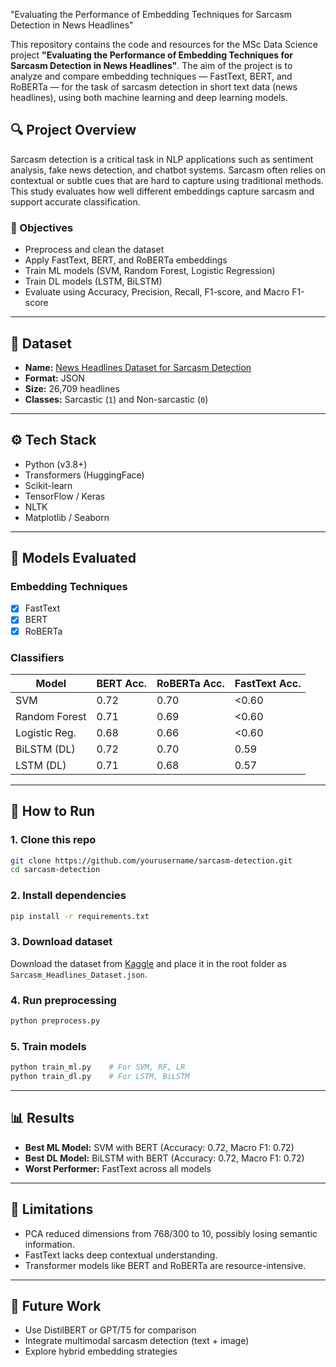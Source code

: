 "Evaluating the Performance of Embedding Techniques for Sarcasm Detection in News Headlines"



This repository contains the code and resources for the MSc Data Science project **"Evaluating the Performance of Embedding Techniques for Sarcasm Detection in News Headlines"**. The aim of the project is to analyze and compare embedding techniques — FastText, BERT, and RoBERTa — for the task of sarcasm detection in short text data (news headlines), using both machine learning and deep learning models.

## 🔍 Project Overview

Sarcasm detection is a critical task in NLP applications such as sentiment analysis, fake news detection, and chatbot systems. Sarcasm often relies on contextual or subtle cues that are hard to capture using traditional methods. This study evaluates how well different embeddings capture sarcasm and support accurate classification.

### 🎯 Objectives

- Preprocess and clean the dataset
- Apply FastText, BERT, and RoBERTa embeddings
- Train ML models (SVM, Random Forest, Logistic Regression)
- Train DL models (LSTM, BiLSTM)
- Evaluate using Accuracy, Precision, Recall, F1-score, and Macro F1-score

---

## 📁 Dataset

- **Name:** [News Headlines Dataset for Sarcasm Detection](https://www.kaggle.com/datasets/rmisra/news-headlines-dataset-for-sarcasm-detection)
- **Format:** JSON
- **Size:** 26,709 headlines
- **Classes:** Sarcastic (`1`) and Non-sarcastic (`0`)

---

## ⚙️ Tech Stack

- Python (v3.8+)
- Transformers (HuggingFace)
- Scikit-learn
- TensorFlow / Keras
- NLTK
- Matplotlib / Seaborn

---

## 🧪 Models Evaluated

### Embedding Techniques

- [x] FastText
- [x] BERT
- [x] RoBERTa

### Classifiers

| Model             | BERT Acc. | RoBERTa Acc. | FastText Acc. |
|------------------|-----------|--------------|---------------|
| SVM              | 0.72      | 0.70         | <0.60         |
| Random Forest    | 0.71      | 0.69         | <0.60         |
| Logistic Reg.    | 0.68      | 0.66         | <0.60         |
| BiLSTM (DL)      | 0.72      | 0.70         | 0.59          |
| LSTM (DL)        | 0.71      | 0.68         | 0.57          |

---

## 🧰 How to Run

### 1. Clone this repo
```bash
git clone https://github.com/yourusername/sarcasm-detection.git
cd sarcasm-detection
```

### 2. Install dependencies
```bash
pip install -r requirements.txt
```

### 3. Download dataset
Download the dataset from [Kaggle](https://www.kaggle.com/datasets/rmisra/news-headlines-dataset-for-sarcasm-detection) and place it in the root folder as `Sarcasm_Headlines_Dataset.json`.

### 4. Run preprocessing
```python
python preprocess.py
```

### 5. Train models
```python
python train_ml.py    # For SVM, RF, LR
python train_dl.py    # For LSTM, BiLSTM
```

---

## 📊 Results

- **Best ML Model:** SVM with BERT (Accuracy: 0.72, Macro F1: 0.72)
- **Best DL Model:** BiLSTM with BERT (Accuracy: 0.72, Macro F1: 0.72)
- **Worst Performer:** FastText across all models

---

## 📌 Limitations

- PCA reduced dimensions from 768/300 to 10, possibly losing semantic information.
- FastText lacks deep contextual understanding.
- Transformer models like BERT and RoBERTa are resource-intensive.

---

## 🚀 Future Work

- Use DistilBERT or GPT/T5 for comparison
- Integrate multimodal sarcasm detection (text + image)
- Explore hybrid embedding strategies

